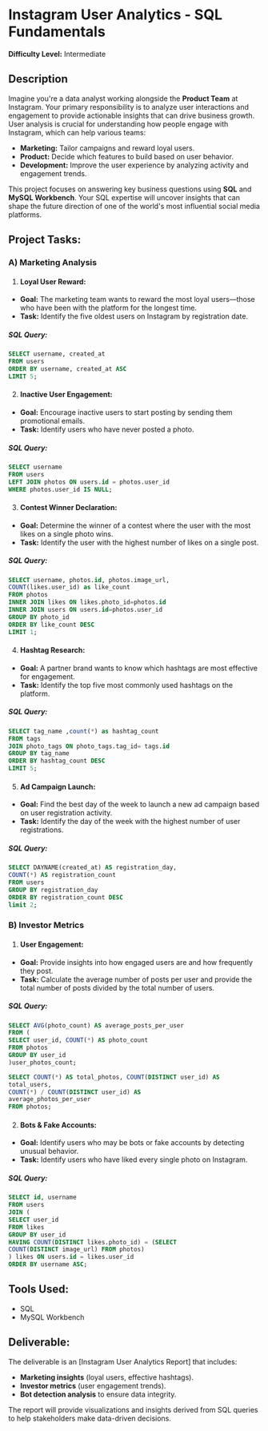 # Instagram User Analytics - SQL Fundamentals

__Difficulty Level:__ Intermediate

## Description

Imagine you're a data analyst working alongside the __Product Team__ at Instagram. Your primary responsibility is to analyze user interactions and engagement to provide actionable insights that can drive business growth. User analysis is crucial for understanding how people engage with Instagram, which can help various teams:

- __Marketing:__ Tailor campaigns and reward loyal users.
- __Product:__ Decide which features to build based on user behavior.
- __Development:__ Improve the user experience by analyzing activity and engagement trends.
  
This project focuses on answering key business questions using __SQL__ and __MySQL Workbench__. Your SQL expertise will uncover insights that can shape the future direction of one of the world's most influential social media platforms.

## Project Tasks:

### A) Marketing Analysis

1. #### Loyal User Reward:

- __Goal:__ The marketing team wants to reward the most loyal users—those who have been with the platform for the longest time.
- __Task:__ Identify the five oldest users on Instagram by registration date.
 ##### SQL Query:
 ``` sql
SELECT username, created_at
FROM users
ORDER BY username, created_at ASC
LIMIT 5;
```

2. #### Inactive User Engagement:

- __Goal:__ Encourage inactive users to start posting by sending them promotional emails.
- __Task:__ Identify users who have never posted a photo.
 ##### SQL Query:
 ``` sql
SELECT username
FROM users
LEFT JOIN photos ON users.id = photos.user_id
WHERE photos.user_id IS NULL;
```

3. #### Contest Winner Declaration:

- __Goal:__ Determine the winner of a contest where the user with the most likes on a single photo wins.
- __Task:__ Identify the user with the highest number of likes on a single post.
 ##### SQL Query:
```sql
SELECT username, photos.id, photos.image_url,
COUNT(likes.user_id) as like_count
FROM photos
INNER JOIN likes ON likes.photo_id=photos.id
INNER JOIN users ON users.id=photos.user_id
GROUP BY photo_id
ORDER BY like_count DESC
LIMIT 1;
```

4. #### Hashtag Research:
   
- __Goal:__ A partner brand wants to know which hashtags are most effective for engagement.
- __Task:__ Identify the top five most commonly used hashtags on the platform.
 ##### SQL Query:
```sql
SELECT tag_name ,count(*) as hashtag_count
FROM tags
JOIN photo_tags ON photo_tags.tag_id= tags.id
GROUP BY tag_name
ORDER BY hashtag_count DESC
LIMIT 5;
```

5. #### Ad Campaign Launch:

- __Goal:__ Find the best day of the week to launch a new ad campaign based on user registration activity.
- __Task:__ Identify the day of the week with the highest number of user registrations.
 ##### SQL Query:
```sql
SELECT DAYNAME(created_at) AS registration_day,
COUNT(*) AS registration_count
FROM users
GROUP BY registration_day
ORDER BY registration_count DESC
limit 2;
```

### B) Investor Metrics

1. #### User Engagement:

- __Goal:__ Provide insights into how engaged users are and how frequently they post.
- __Task:__ Calculate the average number of posts per user and provide the total number of posts divided by the total number of users.
 ##### SQL Query:
```sql
SELECT AVG(photo_count) AS average_posts_per_user
FROM (
SELECT user_id, COUNT(*) AS photo_count
FROM photos
GROUP BY user_id
)user_photos_count;

SELECT COUNT(*) AS total_photos, COUNT(DISTINCT user_id) AS
total_users,
COUNT(*) / COUNT(DISTINCT user_id) AS
average_photos_per_user
FROM photos;
```

2. #### Bots & Fake Accounts:

- __Goal:__ Identify users who may be bots or fake accounts by detecting unusual behavior.
- __Task:__ Identify users who have liked every single photo on Instagram.
 ##### SQL Query:
```sql
SELECT id, username
FROM users
JOIN (
SELECT user_id
FROM likes
GROUP BY user_id
HAVING COUNT(DISTINCT likes.photo_id) = (SELECT
COUNT(DISTINCT image_url) FROM photos)
) likes ON users.id = likes.user_id
ORDER BY username ASC;
```

## Tools Used:

- SQL
- MySQL Workbench

## Deliverable:

The deliverable is an [Instagram User Analytics Report] that includes:

- __Marketing insights__ (loyal users, effective hashtags).
- __Investor metrics__ (user engagement trends).
- __Bot detection analysis__ to ensure data integrity.

The report will provide visualizations and insights derived from SQL queries to help stakeholders make data-driven decisions.
